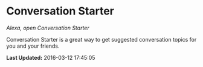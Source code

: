 # Conversation Starter
*Alexa, open Conversation Starter*

Conversation Starter is a great way to get suggested conversation topics for you and your friends.

**Last Updated:** 2016-03-12 17:45:05